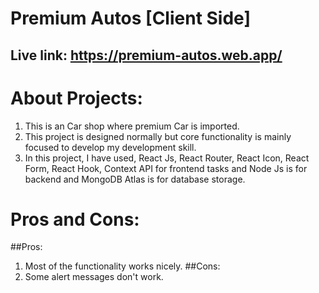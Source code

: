 # Premium Autos [Client Side]
## Live link: https://premium-autos.web.app/

# About Projects:
1. This is an Car shop where premium Car is imported. 
2. This project is designed normally but core functionality is mainly focused to develop my development skill.
3. In this project, I have used, React Js, React Router, React Icon, React Form, React Hook, Context API for frontend tasks and Node Js is for backend and MongoDB Atlas is for database storage. 

# Pros and Cons:
##Pros:
1. Most of the functionality works nicely.
##Cons:
1. Some alert messages don't work. 

